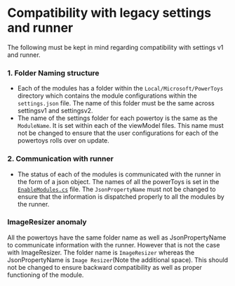 # Compatibility with legacy settings and runner
The following must be kept in mind regarding compatibility with settings v1 and runner.

### 1. Folder Naming structure
- Each of the modules has a folder within the `Local/Microsoft/PowerToys` directory which contains the module configurations within the `settings.json` file. The name of this folder must be the same across settingsv1 and settingsv2. 
- The name of the settings folder for each powertoy is the same as the `ModuleName`. It is set within each of the viewModel files. This name must not be changed to ensure that the user configurations for each of the powertoys rolls over on update.

### 2. Communication with runner
- The status of each of the modules is communicated with the runner in the form of a json object. The names of all the powerToys is set in the [`EnableModules.cs`](src/core/Microsoft.PowerToys.Settings.UI.Library/EnabledModules.cs) file. The `JsonPropertyName` must not be changed to ensure that the information is dispatched properly to all the modules by the runner.

### ImageResizer anomaly
All the powertoys have the same folder name as well as JsonPropertyName to communicate information with the runner. However that is not the case with ImageResizer. The folder name is `ImageResizer` whereas the JsonPropertyName is `Image Resizer`(Note the additional space). This should not be changed to ensure backward compatibility as well as proper functioning of the module.
